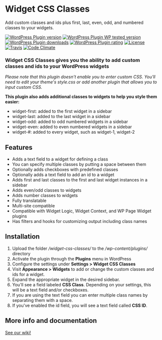 # Widget CSS Classes

Add custom classes and ids plus first, last, even, odd, and numbered classes to your widgets.

[![WordPress Plugin version](https://img.shields.io/wordpress/plugin/v/widget-css-classes.svg?style=flat)](https://wordpress.org/plugins/widget-css-classes/)
[![WordPress Plugin WP tested version](https://img.shields.io/wordpress/v/widget-css-classes.svg?style=flat)](https://wordpress.org/plugins/widget-css-classes/)
[![WordPress Plugin downloads](https://img.shields.io/wordpress/plugin/dt/widget-css-classes.svg?style=flat)](https://wordpress.org/plugins/widget-css-classes/)
[![WordPress Plugin rating](https://img.shields.io/wordpress/plugin/r/widget-css-classes.svg?style=flat)](https://wordpress.org/plugins/widget-css-classes/)
[![License](https://img.shields.io/badge/license-GPL--2.0%2B-green.svg)](https://github.com/JoryHogeveen/widget-css-classes/blob/master/license.txt)
[![Travis](https://secure.travis-ci.org/cleverness/widget-css-classes.png?branch=master)](http://travis-ci.org/cleverness/widget-css-classes)
[![Code Climate](https://codeclimate.com/github/cleverness/widget-css-classes/badges/gpa.svg)](https://codeclimate.com/github/cleverness/widget-css-classes)

### Widget CSS Classes gives you the ability to add custom classes and ids to your WordPress widgets

_Please note that this plugin doesn't enable you to enter custom CSS. You'll need to edit your theme's style.css or add another plugin that allows you to input custom CSS._

**This plugin also adds additional classes to widgets to help you style them easier:**

* widget-first: added to the first widget in a sidebar
* widget-last: added to the last widget in a sidebar
* widget-odd: added to odd numbered widgets in a sidebar
* widget-even: added to even numbered widgets in a sidebar
* widget-#: added to every widget, such as widget-1, widget-2

## Features

* Adds a text field to a widget for defining a class
* You can specify multiple classes by putting a space between them
* Optionally adds checkboxes with predefined classes
* Optionally adds a text field to add an id to a widget
* Adds first and last classes to the first and last widget instances in a sidebar
* Adds even/odd classes to widgets
* Adds number classes to widgets
* Fully translatable
* Multi-site compatible
* Compatible with Widget Logic, Widget Context, and WP Page Widget plugins
* Has filters and hooks for customizing output including class names

## Installation

1. Upload the folder _/widget-css-classes/_ to the _/wp-content/plugins/_ directory
2. Activate the plugin through the __Plugins__ menu in WordPress
3. Configure the settings under __Settings > Widget CSS Classes__
4. Visit __Appearance > Widgets__ to add or change the custom classes and ids for a widget.
5. Expand the appropriate widget in the desired sidebar.
6. You'll see a field labeled __CSS Class__. Depending on your settings, this will be a text field and/or checkboxes.
7. If you are using the text field you can enter multiple class names by separating them with a space.
8. If you've enabled the id field, you will see a text field called __CSS ID__.

## More info and documentation

[See our wiki!](https://github.com/JoryHogeveen/widget-css-classes/wiki)
